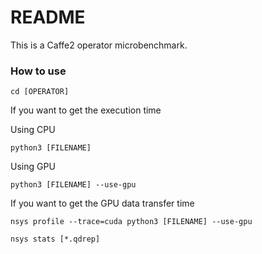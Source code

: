 # README

This is a Caffe2 operator microbenchmark.

### How to use
`cd [OPERATOR]`

If you want to get the execution time

Using CPU

`python3 [FILENAME]`

Using GPU

`python3 [FILENAME] --use-gpu`

If you want to get the GPU data transfer time

`nsys profile --trace=cuda python3 [FILENAME] --use-gpu`

`nsys stats [*.qdrep]`